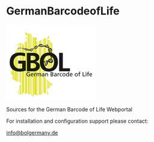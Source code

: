 GermanBarcodeofLife
===================

![GBoL Logo](https://raw.githubusercontent.com/ZFMK/GermanBarcodeofLife/master/WebPortal/gbol_portal/static/images/logo.png)


Sources for the German Barcode of Life Webportal


For installation and configuration support please contact:

<info@bolgermany.de>

